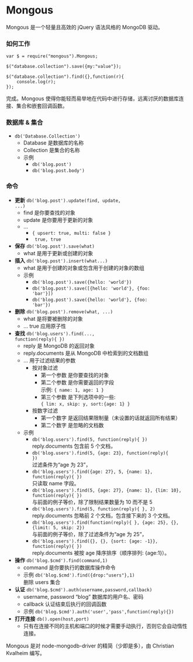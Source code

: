 Mongous
==========
Mongous 是一个轻量且高效的 jQuery 语法风格的 MongoDB 驱动。

### 如何工作

    var $ = require("mongous").Mongous;

    $("database.collection").save({my:"value"});

    $("database.collection").find({},function(r){
        console.log(r);
    });

完成。Mongous 使得你能轻而易举地在代码中进行存储，远离讨厌的数据库连接、集合和嵌套回调函数。

### 数据库 & 集合

- <code>db('Database.Collection')</code>
    - Database      是数据库的名称
    - Collection    是集合的名称
    - 示例
        - <code>db('blog.post')</code>
        - <code>db('blog.post.body')</code>

### 命令

- **更新** <code>db('blog.post').update(find, update, ...)</code>
    - find      是你要查找的对象
    - update    是你要用于更新的对象
    - ...
        - <code>{ upsert: true, multi: false }</code>
        - <code> true, true </code>
- **保存** <code>db('blog.post').save(what)</code>
    - what      是用于更新或创建的对象
- **插入** <code>db('blog.post').insert(what...)</code>
    - what      是用于创建的对象或包含用于创建的对象的数组
    - 示例
        - <code>db('blog.post').save({hello: 'world'})</code>
        - <code>db('blog.post').save([{hello: 'world'}, {foo: 'bar'}])</code>
        - <code>db('blog.post').save({hello: 'world'}, {foo: 'bar'})</code>
- **删除** <code>db('blog.post').remove(what, ...)</code>
    - what      是将要被删除的对象
    - ...   true    应用原子性
- **查找** <code>db('blog.users').find(..., function(reply){ })</code>
    - reply     是 MongoDB 的返回对象
    - reply.documents   是从 MongoDB 中检索到的文档数组
    - ...       用于过滤结果的参数
        - 按对象过滤
            - 第一个参数 是你要查找的对象
            - 第二个参数 是你需要返回的字段    
                示例: <code>{ name: 1, age: 1 }</code>
            - 第三个参数 是下列选项中的一些:    
                <code>{ lim: x, skip: y, sort:{age: 1} }</code>
        - 按数字过滤
            - 第一个数字 是返回结果限制量（未设置的话就返回所有结果）
            - 第二个数字 是忽略的文档数
    - 示例
        - <code>db('blog.users').find(5, function(reply){ })</code>    
            reply.documents 包含前 5 个文档，
        - <code>db('blog.users').find(5, {age: 23}, function(reply){ })</code>    
            过滤条件为“age 为 23”，
        - <code>db('blog.users').find({age: 27}, 5, {name: 1}, function(reply){ })</code>    
            只读取 name 字段。
        - <code>db('blog.users').find(5, {age: 27}, {name: 1}, {lim: 10}, function(reply){ })</code>    
            与前面的例子等价，除了限制结果数量为 10 而不是 5
        - <code>db('blog.users').find(5, function(reply){ }, 2)</code>    
            reply.documents 忽略前 2 个文档，包含接下来的 3 个文档。
        - <code>db('blog.users').find(function(reply){ }, {age: 25}, {}, {limit: 5, skip: 2})</code><br/>
            与前面的例子等价，除了过滤条件为“age 为 25”，
        - <code>db('blog.users').find({}, {}, {sort: {age: -1}}, function(reply){ })</code>    
            reply.documents 被按 age 降序排序（顺序排列: {age:1}）。
- **操作** <code>db('blog.$cmd').find(command,1)</code>
    - command   是你要执行的数据库操作命令
    - 示例 <code>db('blog.$cmd').find({drop:"users"},1)</code>    
        删除 users 集合
- **认证** <code>db('blog.$cmd').auth(username,password,callback)</code>
    - username, password    “blog” 数据库的用户名、密码
    - callback              认证结束后执行的回调函数
    - 示例 <code>db('blog.$cmd').auth('user','pass',function(reply){})</code>    
- **打开连接** <code>db().open(host,port)</code>
    - 只有在连接不同的主机和端口的时候才需要手动执行，否则它会自动惰性连接。
            
Mongous 是对 node-mongodb-driver 的精简（少即是多），由 Christian Kvalheim 编写。